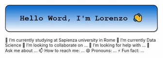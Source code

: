 <p align='center'>
<img src='https://github.com/lorenzoloretucci/lorenzoloretucci/blob/main/top.png'>
</p>



🔭 I’m currently studying at Sapienza university in Rome 
🌱 I’m currently  Data Science 
👯 I’m looking to collaborate on ... 
🤔 I’m looking for help with ... 
💬 Ask me about ...
📫 How to reach me: ...
😄 Pronouns: ...
⚡ Fun fact: ...
